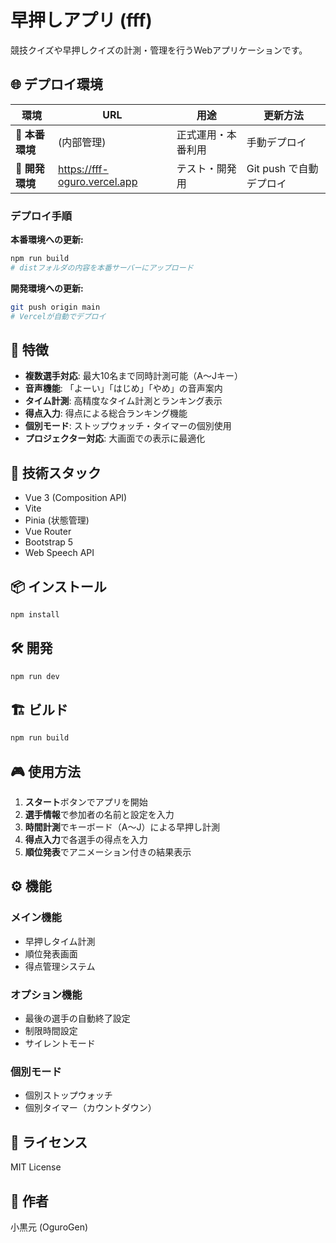 # 早押しアプリ (fff)

競技クイズや早押しクイズの計測・管理を行うWebアプリケーションです。

## 🌐 デプロイ環境

| 環境 | URL | 用途 | 更新方法 |
|------|-----|------|----------|
| 🚀 **本番環境** | (内部管理) | 正式運用・本番利用 | 手動デプロイ |
| 🧪 **開発環境** | https://fff-oguro.vercel.app | テスト・開発用 | Git push で自動デプロイ |

### デプロイ手順

**本番環境への更新:**
```bash
npm run build
# distフォルダの内容を本番サーバーにアップロード
```

**開発環境への更新:**
```bash
git push origin main
# Vercelが自動でデプロイ
```

## 🎯 特徴

- **複数選手対応**: 最大10名まで同時計測可能（A～Jキー）
- **音声機能**: 「よーい」「はじめ」「やめ」の音声案内
- **タイム計測**: 高精度なタイム計測とランキング表示
- **得点入力**: 得点による総合ランキング機能
- **個別モード**: ストップウォッチ・タイマーの個別使用
- **プロジェクター対応**: 大画面での表示に最適化

## 🚀 技術スタック

- Vue 3 (Composition API)
- Vite
- Pinia (状態管理)
- Vue Router
- Bootstrap 5
- Web Speech API

## 📦 インストール

```bash
npm install
```

## 🛠️ 開発

```bash
npm run dev
```

## 🏗️ ビルド

```bash
npm run build
```

## 🎮 使用方法

1. **スタート**ボタンでアプリを開始
2. **選手情報**で参加者の名前と設定を入力
3. **時間計測**でキーボード（A～J）による早押し計測
4. **得点入力**で各選手の得点を入力
5. **順位発表**でアニメーション付きの結果表示

## ⚙️ 機能

### メイン機能
- 早押しタイム計測
- 順位発表画面
- 得点管理システム

### オプション機能
- 最後の選手の自動終了設定
- 制限時間設定
- サイレントモード

### 個別モード
- 個別ストップウォッチ
- 個別タイマー（カウントダウン）

## 📝 ライセンス

MIT License

## 👤 作者

小黒元 (OguroGen)
